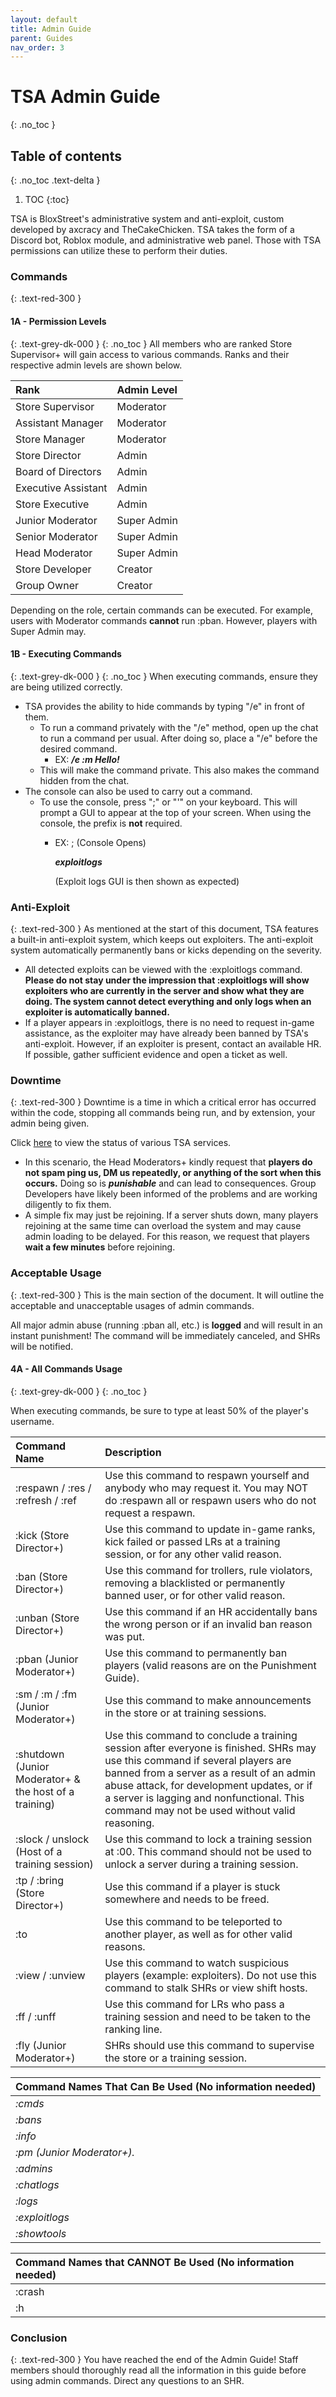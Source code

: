 ```yaml
---
layout: default
title: Admin Guide
parent: Guides
nav_order: 3
---
```


# TSA Admin Guide
{: .no_toc }

## Table of contents
{: .no_toc .text-delta }

1. TOC
{:toc}

TSA is BloxStreet's administrative system and anti-exploit, custom developed by axcracy and TheCakeChicken. TSA takes the form of a Discord bot, Roblox module, and administrative web panel. Those with TSA permissions can utilize these to perform their duties.

### Commands
{: .text-red-300 }
#### 1A - Permission Levels
{: .text-grey-dk-000 }
{: .no_toc }
All members who are ranked Store Supervisor+ will gain access to various commands. Ranks and their respective admin levels are shown below. 

| Rank        | Admin Level         | 
|:-------------|:------------------|
| Store Supervisor           | Moderator | 
| Assistant Manager | Moderator   | 
| Store Manager           | Moderator     | 
| Store Director          | Admin | 
| Board of Directors          | Admin | 
| Executive Assistant           | Admin | 
| Store Executive         | Admin | 
| Junior Moderator           | Super Admin | 
| Senior Moderator          | Super Admin | 
| Head Moderator           | Super Admin | 
| Store Developer          | Creator | 
| Group Owner           | Creator | 

Depending on the role, certain commands can be executed. For example, users with Moderator commands **cannot** run :pban. However, players with Super Admin may.

#### 1B - Executing Commands
{: .text-grey-dk-000 }
{: .no_toc }
When executing commands, ensure they are being utilized correctly. 

* TSA provides the ability to hide commands by typing "/e" in front of them.
  * To run a command privately with the "/e" method, open up the chat to run a command per usual. After doing so, place a "/e" before the desired command.
    * EX:  **_/e :m Hello!_**
  * This will make the command private. This also makes the command hidden from the chat.
* The console can also be used to carry out a command. 
  * To use the console, press ";" or "'" on your keyboard. This will prompt a GUI to appear at the top of your screen. When using the console, the prefix is **not** required. 
    * EX: ; (Console Opens) 
      
      **_exploitlogs_**

      (Exploit logs GUI is then shown as expected) 
      
### Anti-Exploit
{: .text-red-300 }
As mentioned at the start of this document, TSA features a built-in anti-exploit system, which keeps out exploiters. The anti-exploit system automatically permanently bans or kicks depending on the severity. 

* All detected exploits can be viewed with the :exploitlogs command. **Please do not stay under the impression that :exploitlogs will show exploiters who are currently in the server and show what they are doing. The system cannot detect everything and only logs when an exploiter is automatically banned.** 
* If a player appears in :exploitlogs, there is no need to request in-game assistance, as the exploiter may have already been banned by TSA's anti-exploit. However, if an exploiter is present, contact an available HR. If possible, gather sufficient evidence and open a ticket as well. 

### Downtime
{: .text-red-300 }
Downtime is a time in which a critical error has occurred within the code, stopping all commands being run, and by extension, your admin being given.

Click [here](https://status.bloxstreet.store) to view the status of various TSA services.

* In this scenario, the Head Moderators+ kindly request that **players do not spam ping us, DM us repeatedly, or anything of the sort when this occurs.** Doing so is **_punishable_** and can lead to consequences. Group Developers have likely been informed of the problems and are working diligently to fix them. 
* A simple fix may just be rejoining. If a server shuts down, many players rejoining at the same time can overload the system and may cause admin loading to be delayed. For this reason, we request that players **wait a few minutes** before rejoining.

### Acceptable Usage
{: .text-red-300 }
This is the main section of the document. It will outline the acceptable and unacceptable usages of admin commands.

All major admin abuse (running :pban all, etc.) is **logged** and will result in an instant punishment! The command will be immediately canceled, and SHRs will be notified.

#### 4A - All Commands Usage
{: .text-grey-dk-000 }
{: .no_toc }

When executing commands, be sure to type at least 50% of the player's username.


| Command Name | Description |
|:-------------|:------------|
| :respawn / :res / :refresh / :ref | Use this command to respawn yourself and anybody who may request it. You may NOT do :respawn all or respawn users who do not request a respawn. |
| :kick (Store Director+) | Use this command to update in-game ranks, kick failed or passed LRs at a training session, or for any other valid reason. |
| :ban (Store Director+) | Use this command for trollers, rule violators, removing a blacklisted or permanently banned user, or for  other valid reason. |
| :unban (Store Director+) | Use this command if an HR accidentally bans the wrong person or if an invalid ban reason was put. | 
| :pban (Junior Moderator+) | Use this command to permanently ban players (valid reasons are on the Punishment Guide). | 
| :sm / :m  / :fm (Junior Moderator+) | Use this command to make announcements in the store or at training sessions. | 
| :shutdown (Junior Moderator+ & the host of a training) | Use this command to conclude a training session after everyone is finished. SHRs may use this command if several players are banned from a server as a result of an admin abuse attack, for development updates, or if a server is lagging and nonfunctional. This command may not be used without valid reasoning. |
| :slock / unslock (Host of a training session) | Use this command to lock a training session at :00. This command should not be used to unlock a server during a training session. |
| :tp / :bring (Store Director+) | Use this command if a player is stuck somewhere and needs to be freed. |
| :to | Use this command to be teleported to another player, as well as for other valid reasons. |
| :view / :unview | Use this command to watch suspicious players (example: exploiters). Do not use this command to stalk SHRs or view shift hosts. | 
| :ff / :unff | Use this command for LRs who pass a training session and need to be taken to the ranking line. | 
| :fly (Junior Moderator+) | SHRs should use this command to supervise the store or a training session. | 



| Command Names That Can Be Used (No information needed)       |
|:-------------|
| _:cmds_ |
| _:bans_           |
| _:info_         |
| _:pm (Junior Moderator+)._           |
| _:admins_           |
| _:chatlogs_           |
| _:logs_           |
| _:exploitlogs_           | 
| _:showtools_ | 



| Command Names that CANNOT Be Used (No information needed)       |
|:-------------|
| :crash |
| :h |

### Conclusion
{: .text-red-300 }
You have reached the end of the Admin Guide! Staff members should thoroughly read all the information in this guide before using admin commands. Direct any questions to an SHR.
